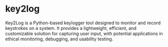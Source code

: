 # key2log
Key2Log is a Python-based keylogger tool designed to monitor and record keystrokes on a system. It provides a lightweight, efficient, and customizable solution for capturing user input, with potential applications in ethical monitoring, debugging, and usability testing.
